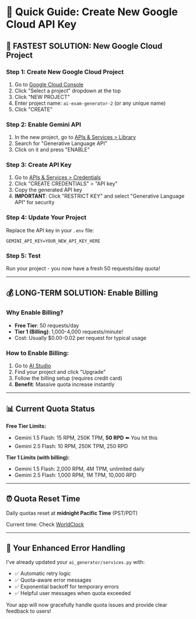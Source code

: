 # 🔑 Quick Guide: Create New Google Cloud API Key

## 🚀 FASTEST SOLUTION: New Google Cloud Project

### Step 1: Create New Google Cloud Project
1. Go to [Google Cloud Console](https://console.cloud.google.com/)
2. Click "Select a project" dropdown at the top
3. Click "NEW PROJECT" 
4. Enter project name: `ai-exam-generator-2` (or any unique name)
5. Click "CREATE"

### Step 2: Enable Gemini API
1. In the new project, go to [APIs & Services > Library](https://console.cloud.google.com/apis/library)
2. Search for "Generative Language API" 
3. Click on it and press "ENABLE"

### Step 3: Create API Key
1. Go to [APIs & Services > Credentials](https://console.cloud.google.com/apis/credentials)
2. Click "CREATE CREDENTIALS" > "API key"
3. Copy the generated API key
4. **IMPORTANT**: Click "RESTRICT KEY" and select "Generative Language API" for security

### Step 4: Update Your Project
Replace the API key in your `.env` file:
```
GEMINI_API_KEY=YOUR_NEW_API_KEY_HERE
```

### Step 5: Test
Run your project - you now have a fresh 50 requests/day quota!

---

## 💰 LONG-TERM SOLUTION: Enable Billing

### Why Enable Billing?
- **Free Tier**: 50 requests/day 
- **Tier 1 (Billing)**: 1,000-4,000 requests/minute!
- Cost: Usually $0.00-0.02 per request for typical usage

### How to Enable Billing:
1. Go to [AI Studio](https://aistudio.google.com/app/apikey)
2. Find your project and click "Upgrade"
3. Follow the billing setup (requires credit card)
4. **Benefit**: Massive quota increase instantly

---

## 📊 Current Quota Status

**Free Tier Limits:**
- Gemini 1.5 Flash: 15 RPM, 250K TPM, **50 RPD** ⬅️ You hit this
- Gemini 2.5 Flash: 10 RPM, 250K TPM, 250 RPD

**Tier 1 Limits (with billing):**
- Gemini 1.5 Flash: 2,000 RPM, 4M TPM, unlimited daily
- Gemini 2.5 Flash: 1,000 RPM, 1M TPM, 10,000 RPD

---

## ⏰ Quota Reset Time
Daily quotas reset at **midnight Pacific Time** (PST/PDT)

Current time: Check [WorldClock](https://www.worldclock.com/timezone/pst)

---

## 🔧 Your Enhanced Error Handling

I've already updated your `ai_generator/services.py` with:
- ✅ Automatic retry logic
- ✅ Quota-aware error messages  
- ✅ Exponential backoff for temporary errors
- ✅ Helpful user messages when quota exceeded

Your app will now gracefully handle quota issues and provide clear feedback to users!